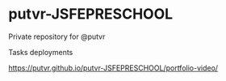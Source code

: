 # putvr-JSFEPRESCHOOL
Private repository for @putvr


Tasks deployments

https://putvr.github.io/putvr-JSFEPRESCHOOL/portfolio-video/ 
